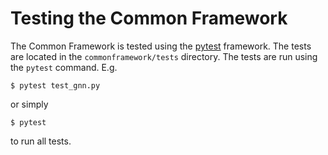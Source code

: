 # Testing the Common Framework

The Common Framework is tested using the [pytest](https://docs.pytest.org/en/latest/) framework. The tests are located in the `commonframework/tests` directory. The tests are run using the `pytest` command. E.g.

```
$ pytest test_gnn.py
```

or simply

```
$ pytest
```

to run all tests.